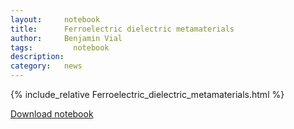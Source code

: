 ```yaml
---
layout:     notebook
title:      Ferroelectric dielectric metamaterials
author:     Benjamin Vial
tags: 		  notebook
description:  	
category:   news
---
```


{% include_relative Ferroelectric_dielectric_metamaterials.html %}


<a  type="button" href="{{ site.baseurl }}/downloads/notebooks/Ferroelectric dielectric metamaterials.ipynb" class="btn btn-primary">Download notebook</a>